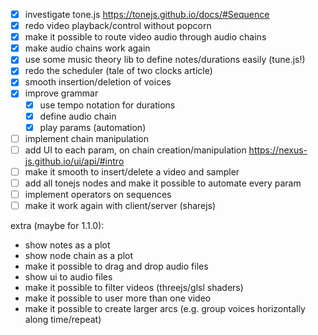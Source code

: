 - [x] investigate tone.js https://tonejs.github.io/docs/#Sequence
- [x] redo video playback/control without popcorn
- [x] make it possible to route video audio through audio chains
- [x] make audio chains work again
- [x] use some music theory lib to define notes/durations easily (tune.js!)
- [x] redo the scheduler (tale of two clocks article)
- [x] smooth insertion/deletion of voices
- [x] improve grammar
  - [x] use tempo notation for durations
  - [x] define audio chain
  - [x] play params (automation)
- [ ] implement chain manipulation
- [ ] add UI to each param, on chain creation/manipulation https://nexus-js.github.io/ui/api/#intro
- [ ] make it smooth to insert/delete a video and sampler
- [ ] add all tonejs nodes and make it possible to automate every param
- [ ] implement operators on sequences
- [ ] make it work again with client/server (sharejs)

extra (maybe for 1.1.0):
- show notes as a plot
- show node chain as a plot
- make it possible to drag and drop audio files
- show ui to audio files
- make it possible to filter videos (threejs/glsl shaders)
- make it possible to user more than one video
- make it possible to create larger arcs (e.g. group voices horizontally along time/repeat)

